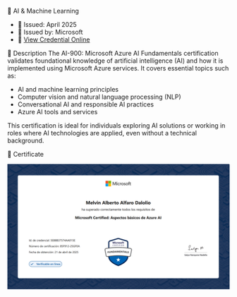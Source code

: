 🤖 AI & Machine Learning
- 📅 Issued: April 2025
- 📜 Issued by: Microsoft
- 🔗 [View Credential Online](https://learn.microsoft.com/api/credentials/share/es-es/MelvinAlfaroDalolio-8357/5E88B37574AA015E?sharingId)

📝 Description
The AI-900: Microsoft Azure AI Fundamentals certification validates foundational knowledge of artificial intelligence (AI) and how it is implemented using Microsoft Azure services. It covers essential topics such as:

- AI and machine learning principles
- Computer vision and natural language processing (NLP)
- Conversational AI and responsible AI practices
- Azure AI tools and services

This certification is ideal for individuals exploring AI solutions or working in roles where AI technologies are applied, even without a technical background.

📎 Certificate

![AI-900 Certificate](./certificate.png)
